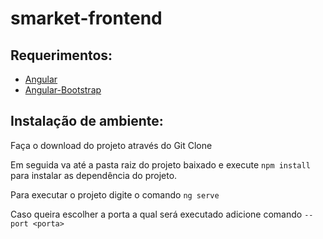 # smarket-frontend

## Requerimentos:
* [Angular](https://angular.io/)
* [Angular-Bootstrap](https://ng-bootstrap.github.io/)

## Instalação de ambiente:

Faça o download do projeto através do Git Clone 

Em seguida va até a pasta raiz do projeto baixado e execute `npm install` para instalar as dependência do projeto.

Para executar o projeto digite o comando `ng serve` 

Caso queira escolher a porta a qual será executado adicione comando `--port <porta>`
